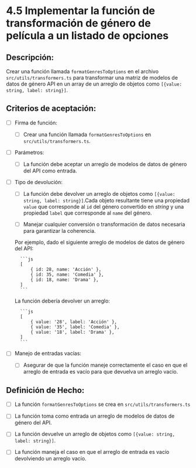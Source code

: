 # 4.5 Implementar la función de transformación de género de película a un listado de opciones

## Descripción:

Crear una función llamada `formatGenresToOptions` en el archivo `src/utils/transformers.ts` para transformar una matriz de modelos de datos de género API en un array de un arreglo de objetos como `[{value: string, label: string}]`.

## Criterios de aceptación:

- [ ] Firma de función:

     - [ ] Crear una función llamada `formatGenresToOptions` en `src/utils/transformers.ts`.

- [ ] Parámetros:

     - [ ] La función debe aceptar un arreglo de modelos de datos de género del API como entrada.

- [ ] Tipo de devolución:

     - [ ] La función debe devolver un arreglo de objetos como `[{value: string, label: string}]`.Cada objeto resultante tiene una propiedad `value` que corresponde al `id` del género convertido en _string_ y una propiedad `label` que corresponde al `name` del género.

    - [ ] Manejar cualquier conversión o transformación de datos necesaria para garantizar la coherencia.

    Por ejemplo, dado el siguiente arreglo de modelos de datos de género del API:

        ```js
        [
            { id: 28, name: 'Acción' },
            { id: 35, name: 'Comedia' },
            { id: 18, name: 'Drama' },
        ]
        ```

     La función debería devolver un arreglo:

        ```js
        [
            { value: '28', label: 'Acción' },
            { value: '35', label: 'Comedia' },
            { value: '18', label: 'Drama' },
        ]
        ```
- [ ] Manejo de entradas vacías:

     - [ ] Asegurar de que la función maneje correctamente el caso en que el arreglo de entrada es vacío para que devuelva un arreglo vacío.

## Definición de Hecho:

- [ ] La función `formatGenresToOptions` se crea en `src/utils/transformers.ts`

- [ ] La función toma como entrada un arreglo de modelos de datos de género del API.

- [ ] La función devuelve un arreglo de objetos como `[{value: string, label: string}]`.

- [ ] La función maneja el caso en que el arreglo de entrada es vacío devolviendo un arreglo vacío.
